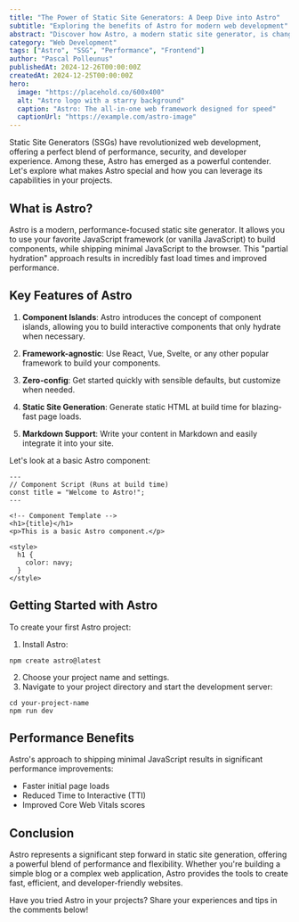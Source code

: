 ```yaml
---
title: "The Power of Static Site Generators: A Deep Dive into Astro"
subtitle: "Exploring the benefits of Astro for modern web development"
abstract: "Discover how Astro, a modern static site generator, is changing the game for web developers. Learn about its key features, performance benefits, and how to get started with your first Astro project."
category: "Web Development"
tags: ["Astro", "SSG", "Performance", "Frontend"]
author: "Pascal Polleunus"
publishedAt: 2024-12-26T00:00:00Z
createdAt: 2024-12-25T00:00:00Z
hero:
  image: "https://placehold.co/600x400"
  alt: "Astro logo with a starry background"
  caption: "Astro: The all-in-one web framework designed for speed"
  captionUrl: "https://example.com/astro-image"
---
```



Static Site Generators (SSGs) have revolutionized web development, offering a perfect blend of performance, security, and developer experience. Among these, Astro has emerged as a powerful contender. Let's explore what makes Astro special and how you can leverage its capabilities in your projects.

## What is Astro?

Astro is a modern, performance-focused static site generator. It allows you to use your favorite JavaScript framework (or vanilla JavaScript) to build components, while shipping minimal JavaScript to the browser. This "partial hydration" approach results in incredibly fast load times and improved performance.

## Key Features of Astro

1. **Component Islands**: Astro introduces the concept of component islands, allowing you to build interactive components that only hydrate when necessary.

2. **Framework-agnostic**: Use React, Vue, Svelte, or any other popular framework to build your components.

3. **Zero-config**: Get started quickly with sensible defaults, but customize when needed.

4. **Static Site Generation**: Generate static HTML at build time for blazing-fast page loads.

5. **Markdown Support**: Write your content in Markdown and easily integrate it into your site.

Let's look at a basic Astro component:

```astro
---
// Component Script (Runs at build time)
const title = "Welcome to Astro!";
---

<!-- Component Template -->
<h1>{title}</h1>
<p>This is a basic Astro component.</p>

<style>
  h1 {
    color: navy;
  }
</style>
```

## Getting Started with Astro

To create your first Astro project:

1. Install Astro:

```shellscript
npm create astro@latest
```


2. Choose your project name and settings.
3. Navigate to your project directory and start the development server:

```shellscript
cd your-project-name
npm run dev
```




## Performance Benefits

Astro's approach to shipping minimal JavaScript results in significant performance improvements:

- Faster initial page loads
- Reduced Time to Interactive (TTI)
- Improved Core Web Vitals scores


## Conclusion

Astro represents a significant step forward in static site generation, offering a powerful blend of performance and flexibility. Whether you're building a simple blog or a complex web application, Astro provides the tools to create fast, efficient, and developer-friendly websites.

Have you tried Astro in your projects? Share your experiences and tips in the comments below!
